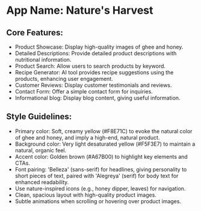 # **App Name**: Nature's Harvest

## Core Features:

- Product Showcase: Display high-quality images of ghee and honey.
- Detailed Descriptions: Provide detailed product descriptions with nutritional information.
- Product Search: Allow users to search products by keyword.
- Recipe Generator: AI tool provides recipe suggestions using the products, enhancing user engagement.
- Customer Reviews: Display customer testimonials and reviews.
- Contact Form: Offer a simple contact form for inquiries.
- Informational blog: Display blog content, giving useful information.

## Style Guidelines:

- Primary color: Soft, creamy yellow (#F8E71C) to evoke the natural color of ghee and honey, and imply a high-end, natural product.
- Background color: Very light desaturated yellow (#F5F3E7) to maintain a natural, organic feel.
- Accent color: Golden brown (#A67B00) to highlight key elements and CTAs.
- Font pairing: 'Belleza' (sans-serif) for headlines, giving personality to short pieces of text, paired with 'Alegreya' (serif) for body text for enhanced readability.
- Use nature-inspired icons (e.g., honey dipper, leaves) for navigation.
- Clean, spacious layout with high-quality product images.
- Subtle animations when scrolling or hovering over product images.